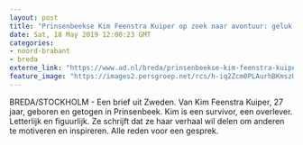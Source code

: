 ```yaml
---
layout: post
title: "Prinsenbeekse Kim Feenstra Kuiper op zoek naar avontuur: geluk na een ongeluk"
date: Sat, 18 May 2019 12:00:23 GMT
categories: 
- noord-brabant 
- breda 
externe_link: "https://www.ad.nl/breda/prinsenbeekse-kim-feenstra-kuiper-op-zoek-naar-avontuur-geluk-na-een-ongeluk~ac210d3c/"
feature_image: "https://images2.persgroep.net/rcs/h-iq2Zcm0PLAurhBKmszUpIIU1M/diocontent/147270844/_fitwidth/400/?appId=21791a8992982cd8da851550a453bd7f&quality=0.7"
---
```


BREDA/STOCKHOLM - Een brief uit Zweden. Van Kim Feenstra Kuiper, 27 jaar, geboren en getogen in Prinsenbeek. Kim is een survivor, een overlever. Letterlijk en figuurlijk. Ze schrijft dat ze haar verhaal wil delen om anderen te motiveren en inspireren. Alle reden voor een gesprek.
